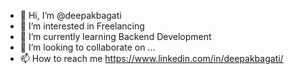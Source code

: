 - 👋 Hi, I’m @deepakbagati
- 👀 I’m interested in Freelancing
- 🌱 I’m currently learning Backend Development
- 💞️ I’m looking to collaborate on ...
- 📫 How to reach me https://www.linkedin.com/in/deepakbagati/

<!---
deepakbagati/deepakbagati is a ✨ special ✨ repository because its `README.md` (this file) appears on your GitHub profile.
You can click the Preview link to take a look at your changes.
--->
